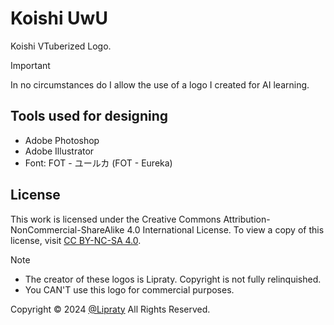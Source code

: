 # Koishi UwU

Koishi VTuberized Logo.

> [!Important]
> In no circumstances do I allow the use of a logo I created for AI learning.

## Tools used for designing

- Adobe Photoshop
- Adobe Illustrator
- Font: FOT - ユールカ (FOT - Eureka)

## License

This work is licensed under the Creative Commons Attribution-NonCommercial-ShareAlike 4.0 International License. To view a copy of this license, visit [CC BY-NC-SA 4.0](https://creativecommons.org/licenses/by-nc-sa/4.0/).


> [!NOTE]
> - The creator of these logos is Lipraty. Copyright is not fully relinquished.
> - You CAN'T use this logo for commercial purposes.

Copyright © 2024 [@Lipraty](https://github.com/Lipraty) All Rights Reserved.
